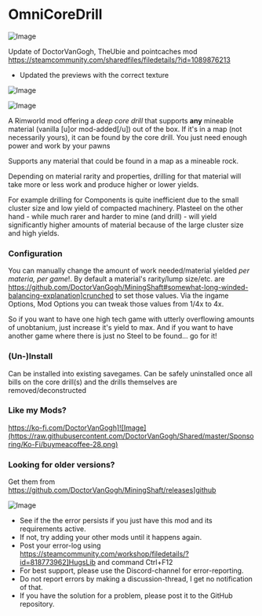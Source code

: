 # OmniCoreDrill


![Image](https://i.imgur.com/WAEzk68.png)

Update of DoctorVanGogh, TheUbie and pointcaches mod
https://steamcommunity.com/sharedfiles/filedetails/?id=1089876213

- Updated the previews with the correct texture
 
![Image](https://i.imgur.com/7Gzt3Rg.png)

	
![Image](https://i.imgur.com/NOW7jU1.png)

A Rimworld mod offering a *deep core drill* that supports **any** mineable material (vanilla [u]or mod-added[/u]) out of the box. If it&apos;s in a map (not necessarily yours), it can be found by the core drill. You just need enough power and work by your pawns

Supports any material that could be found in a map as a mineable rock.

Depending on material rarity and properties, drilling for that material will take more or less work and produce higher or lower yields.

For example drilling for Components is quite inefficient due to the small cluster size and low yield of compacted machinery. Plasteel on the other hand - while much rarer and harder to mine (and drill) - will yield significantly higher amounts of material because of the large cluster size and high yields.

### Configuration

You can manually change the amount of work needed/material yielded *per materia, per game*!. By default a material&apos;s rarity/lump size/etc. are https://github.com/DoctorVanGogh/MiningShaft#somewhat-long-winded-balancing-explanation]crunched to set those values.
Via the ingame Options, Mod Options you can tweak those values from 1/4x to 4x.

So if you want to have one high tech game with utterly overflowing amounts of unobtanium, just increase it&apos;s yield to max. And if you want to have another game where there is just no Steel to be found... go for it!


### (Un-)Install

Can be installed into existing savegames. Can be safely uninstalled once all bills on the core drill(s) and the drills themselves are removed/deconstructed


###  Like my Mods?

https://ko-fi.com/DoctorVanGogh]![Image](https://raw.githubusercontent.com/DoctorVanGogh/Shared/master/Sponsoring/Ko-Fi/buymeacoffee-28.png)


### Looking for older versions?

Get them from https://github.com/DoctorVanGogh/MiningShaft/releases]github

![Image](https://i.imgur.com/Rs6T6cr.png)



-  See if the the error persists if you just have this mod and its requirements active.
-  If not, try adding your other mods until it happens again.
-  Post your error-log using https://steamcommunity.com/workshop/filedetails/?id=818773962]HugsLib and command Ctrl+F12
-  For best support, please use the Discord-channel for error-reporting.
-  Do not report errors by making a discussion-thread, I get no notification of that.
-  If you have the solution for a problem, please post it to the GitHub repository.



